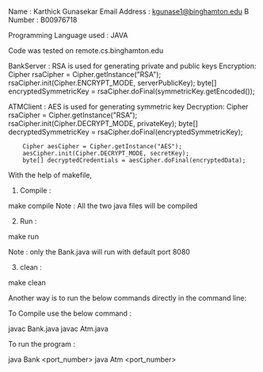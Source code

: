 Name : Karthick Gunasekar 
Email Address : kgunase1@binghamton.edu 
B Number : B00976718

Programming Language used : JAVA

Code was tested on remote.cs.binghamton.edu


BankServer : RSA is used for generating private and public keys 
Encryption:
        Cipher rsaCipher = Cipher.getInstance("RSA");
        rsaCipher.init(Cipher.ENCRYPT_MODE, serverPublicKey);
        byte[] encryptedSymmetricKey = rsaCipher.doFinal(symmetricKey.getEncoded());

ATMClient : AES is used for generating symmetric key
Decryption:
        Cipher rsaCipher = Cipher.getInstance("RSA");
        rsaCipher.init(Cipher.DECRYPT_MODE, privateKey);
        byte[] decryptedSymmetricKey = rsaCipher.doFinal(encryptedSymmetricKey);

        Cipher aesCipher = Cipher.getInstance("AES");
        aesCipher.init(Cipher.DECRYPT_MODE, secretKey);
        byte[] decryptedCredentials = aesCipher.doFinal(encryptedData);


With the help of makefile,

1) Compile : 

make compile 
Note : All the two java files will be compiled

2) Run : 

make run 

Note : only the Bank.java will run with default port 8080


3) clean : 

make clean


Another way is to run the below commands directly in the command line:

To Compile use the below command : 

javac Bank.java 
javac Atm.java

To run the program :

java Bank <port_number>
java Atm <domain> <port_number>